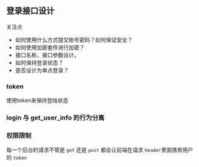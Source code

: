 ## 登录接口设计
关注点
* 如何使用什么方式提交账号密码？如何保证安全？
* 如何使用加密套件进行加密？
* 接口名称，接口参数设计。 
* 如何保持登录状态？
* 是否设计为单点登录？

### token
使用token来保持登陆状态


### login 与 get_user_info 的行为分离




### 权限限制
每一个后台的请求不管是 `get` 还是 `post` 都会让前端在请求 `header`里面携带用户的 `token`   



